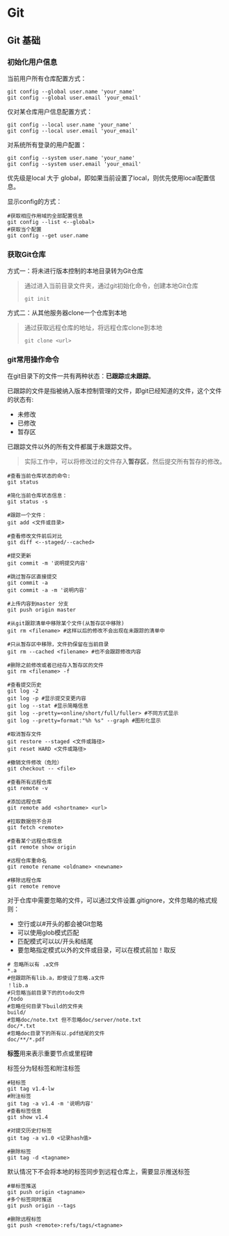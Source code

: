 # Git 

## Git 基础



### 初始化用户信息

当前用户所有仓库配置方式：
```shell
git config --global user.name 'your_name'
git config --global user.email 'your_email'
```

仅对某仓库用户信息配置方式：
```shell
git config --local user.name 'your_name'
git config --local user.email 'your_email'
```

对系统所有登录的用户配置：
```shell
git config --system user.name 'your_name'
git config --system user.email 'your_email'
```

优先级是local 大于 global，即如果当前设置了local，则优先使用local配置信息。



显示config的方式：

```shell
#获取相应作用域的全部配置信息
git config --list <--global>
#获取当个配置
git config --get user.name
```



### 获取Git仓库

方式一：将未进行版本控制的本地目录转为Git仓库

> 通过进入当前目录文件夹，通过git初始化命令，创建本地Git仓库
>
> ```shell
> git init
> ```

方式二：从其他服务器clone一个仓库到本地

> 通过获取远程仓库的地址，将远程仓库clone到本地
>
> ```shell
> git clone <url>
> ```



### git常用操作命令

在git目录下的文件一共有两种状态：**已跟踪**或**未跟踪**。

已跟踪的文件是指被纳入版本控制管理的文件，即git已经知道的文件，这个文件的状态有:

- 未修改
- 已修改
- 暂存区

已跟踪文件以外的所有文件都属于未跟踪文件。

> 实际工作中，可以将修改过的文件存入**暂存区**，然后提交所有暂存的修改。

 

```shell
#查看当前仓库状态的命令:
git status

#简化当前仓库状态信息：
git status -s

#跟踪一个文件：
git add <文件或目录>

#查看修改文件前后对比
git diff <--staged/--cached>

#提交更新
git commit -m '说明提交内容'

#跳过暂存区直接提交
git commit -a 
git commit -a -m '说明内容'

#上传内容到master 分支
git push origin master

#从git跟踪清单中移除某个文件(从暂存区中移除)
git rm <filename> #这样以后的修改不会出现在未跟踪的清单中

#只从暂存区中移除，文件扔保留在当前目录
git rm --cached <filename> #也不会跟踪修改内容

#删除之前修改或者已经存入暂存区的文件
git rm <filename> -f

#查看提交历史
git log -2
git log -p #显示提交变更内容
git log --stat #显示简略信息
git log --pretty=<online/short/full/fuller> #不同方式显示
git log --pretty=format:"%h %s" --graph #图形化显示

#取消暂存文件
git restore --staged <文件或路径>
git reset HARD <文件或路径>

#撤销文件修改（危险）
git checkout -- <file>

#查看所有远程仓库
git remote -v

#添加远程仓库
git remote add <shortname> <url>

#拉取数据但不合并
git fetch <remote>

#查看某个远程仓库信息
git remote show origin

#远程仓库重命名
git remote rename <oldname> <newname>

#移除远程仓库
git remote remove 
```



对于仓库中需要忽略的文件，可以通过文件设置.gitignore，文件忽略的格式规则：

- 空行或以#开头的都会被Git忽略
- 可以使用glob模式匹配
- 匹配模式可以以/开头和结尾
- 要忽略指定模式以外的文件或目录，可以在模式前加！取反

```shell
# 忽略所以有 .a文件
*.a
#但跟踪所有lib.a，即使设了忽略.a文件
！lib.a
#只忽略当前目录下的的todo文件
/todo
#忽略任何目录下build的文件夹
build/
#忽略doc/note.txt 但不忽略doc/server/note.txt
doc/*.txt
#忽略doc目录下的所有以.pdf结尾的文件
doc/**/*.pdf
```



**标签**用来表示重要节点或里程碑

标签分为轻标签和附注标签

```shell
#轻标签
git tag v1.4-lw
#附注标签
git tag -a v1.4 -m '说明内容'
#查看标签信息
git show v1.4

#对提交历史打标签
git tag -a v1.0 <记录hash值>

#删除标签
git tag -d <tagname>
```



默认情况下不会将本地的标签同步到远程仓库上，需要显示推送标签

```shell
#单标签推送
git push origin <tagname>
#多个标签同时推送
git push origin --tags

#删除远程标签
git push <remote>:refs/tags/<tagname>
```

